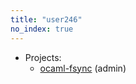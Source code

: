```yaml
---
title: "user246"
no_index: true
---
```


* Projects:
  * [ocaml-fsync](/projects/ocaml-fsync/) (admin)